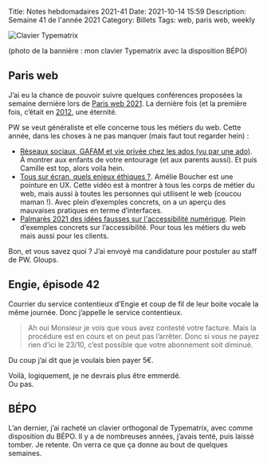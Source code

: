 Title: Notes hebdomadaires 2021-41
Date: 2021-10-14 15:59
Description: Semaine 41 de l'année 2021
Category: Billets
Tags: web, paris web, weekly

![Clavier Typematrix]({static}/images/2021-41/typematrix.jpg#full "Clavier Typematrix")

(photo de la bannière : mon clavier Typematrix avec la disposition BÉPO)

## Paris web

J’ai eu la chance de pouvoir suivre quelques conférences proposées la semaine dernière lors de [Paris web 2021](https://www.paris-web.fr/2021/). La dernière fois (et la première fois, c’était en [2012](https://www.paris-web.fr/2012/), une éternité.

PW se veut généraliste et elle concerne tous les métiers du web. Cette année, dans les choses à ne pas manquer (mais faut tout regarder hein) :
* [Réseaux sociaux, GAFAM et vie privée chez les ados (vu par une ado)](https://www.paris-web.fr/2021/conferences/reseaux-sociaux-gafam-et-vie-privee-chez-les-ados-vu-par-une-ado.php). À montrer aux enfants de votre entourage (et aux parents aussi). Et puis Camille est top, alors voila hein.
* [Tous sur écran, quels enjeux éthiques ?](https://www.paris-web.fr/2021/conferences/tous-sur-ecran-quels-enjeux-ethiques.php). Amélie Boucher est une pointure en UX. Cette vidéo est à montrer à tous les corps de métier du web, mais aussi à toutes les personnes qui utilisent le web (coucou maman !). Avec plein d’exemples concrets, on a un aperçu des mauvaises pratiques en terme d’interfaces.
* [Palmarès 2021 des idées fausses sur l'accessibilité numérique](https://www.paris-web.fr/2021/conferences/palmares-2021-des-idees-fausses-sur-laccessibilite-numerique.php). Plein d’exemples concrets sur l’accessibilité. Pour tous les métiers du web mais aussi pour les clients.

Bon, et vous savez quoi ? J’ai envoyé ma candidature pour postuler au staff de PW. Gloups.

## Engie, épisode 42

Courrier du service contentieux d’Engie et coup de fil de leur boite vocale la même journée. Donc j’appelle le service contentieux.

> Ah oui Monsieur je vois que vous avez contesté votre facture. Mais la procédure est en cours et on peut pas l’arrêter. Donc si vous ne payez rien d’ici le 23/10, c’est possible que votre abonnement soit diminué.

Du coup j’ai dit que je voulais bien payer 5€.

Voilà, logiquement, je ne devrais plus être emmerdé.  
Ou pas.

## BÉPO

L’an dernier, j’ai racheté un clavier orthogonal de Typematrix, avec comme disposition du BÉPO. Il y a de nombreuses années, j’avais tenté, puis laissé tomber. Je retente. On verra ce que ça donne au bout de quelques semaines.
